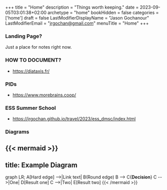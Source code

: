 +++
title = "Home"
description = "Things worth keeping."
date = 2023-09-05T03:01:38+02:00
archetype = "home"
bookHidden = false
categories = ['home']
draft = false
LastModifierDisplayName = "Jason Gochanour"
LastModifierEmail = "jrgochan@gmail.com"
menuTitle = "Home"
+++

### Landing Page?

Just a place for notes right now.

### HOW TO DOCUMENT?
- https://diataxis.fr/

### PIDs

- https://www.morebrains.coop/

### ESS Summer School

- https://jrgochan.github.io/travel/2023/ess_dmsc/index.html

### Diagrams

{{< mermaid >}}
---
title: Example Diagram
---
graph LR;
    A[Hard edge] -->|Link text| B(Round edge)
    B --> C{<strong>Decision</strong>}
    C -->|One| D[Result one]
    C -->|Two| E[Result two]
{{< /mermaid >}}